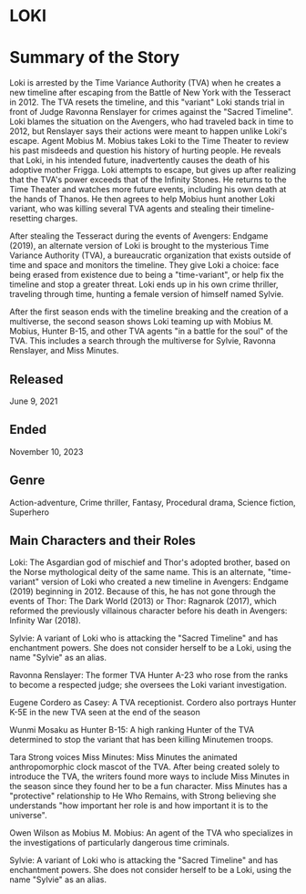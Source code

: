 # LOKI
# Summary of the Story
Loki is arrested by the Time Variance Authority (TVA) when he creates a new timeline after escaping from the Battle of New York with the Tesseract in 2012. The TVA resets the timeline, and this "variant" Loki stands trial in front of Judge Ravonna Renslayer for crimes against the "Sacred Timeline". Loki blames the situation on the Avengers, who had traveled back in time to 2012, but Renslayer says their actions were meant to happen unlike Loki's escape. Agent Mobius M. Mobius takes Loki to the Time Theater to review his past misdeeds and question his history of hurting people. He reveals that Loki, in his intended future, inadvertently causes the death of his adoptive mother Frigga. Loki attempts to escape, but gives up after realizing that the TVA's power exceeds that of the Infinity Stones. He returns to the Time Theater and watches more future events, including his own death at the hands of Thanos. He then agrees to help Mobius hunt another Loki variant, who was killing several TVA agents and stealing their timeline-resetting charges.

After stealing the Tesseract during the events of Avengers: Endgame (2019), an alternate version of Loki is brought to the mysterious Time Variance Authority (TVA), a bureaucratic organization that exists outside of time and space and monitors the timeline. They give Loki a choice: face being erased from existence due to being a "time-variant", or help fix the timeline and stop a greater threat. Loki ends up in his own crime thriller, traveling through time, hunting a female version of himself named Sylvie.

After the first season ends with the timeline breaking and the creation of a multiverse, the second season shows Loki teaming up with Mobius M. Mobius, Hunter B-15, and other TVA agents "in a battle for the soul" of the TVA. This includes a search through the multiverse for Sylvie, Ravonna Renslayer, and Miss Minutes.

## Released
June 9, 2021
## Ended
November 10, 2023

## Genre
Action-adventure, Crime thriller, Fantasy, Procedural drama, Science fiction, Superhero

## Main Characters and their Roles
Loki: The Asgardian god of mischief and Thor's adopted brother, based on the Norse mythological deity of the same name. This is an alternate, "time-variant" version of Loki who created a new timeline in Avengers: Endgame (2019) beginning in 2012. Because of this, he has not gone through the events of Thor: The Dark World (2013) or Thor: Ragnarok (2017), which reformed the previously villainous character before his death in Avengers: Infinity War (2018).

Sylvie: A variant of Loki who is attacking the "Sacred Timeline" and has enchantment powers. She does not consider herself to be a Loki, using the name "Sylvie" as an alias.

Ravonna Renslayer:
The former TVA Hunter A-23 who rose from the ranks to become a respected judge; she oversees the Loki variant investigation.

Eugene Cordero as Casey: A TVA receptionist. Cordero also portrays Hunter K-5E in the new TVA seen at the end of the season

Wunmi Mosaku as Hunter B-15: A high ranking Hunter of the TVA determined to stop the variant that has been killing Minutemen troops.

Tara Strong voices Miss Minutes: Miss Minutes the animated anthropomorphic clock mascot of the TVA. After being created solely to introduce the TVA, the writers found more ways to include Miss Minutes in the season since they found her to be a fun character. Miss Minutes has a "protective" relationship to He Who Remains, with Strong believing she understands "how important her role is and how important it is to the universe".

Owen Wilson as Mobius M. Mobius: An agent of the TVA who specializes in the investigations of particularly dangerous time criminals.

Sylvie: A variant of Loki who is attacking the "Sacred Timeline" and has enchantment powers. She does not consider herself to be a Loki, using the name "Sylvie" as an alias.
